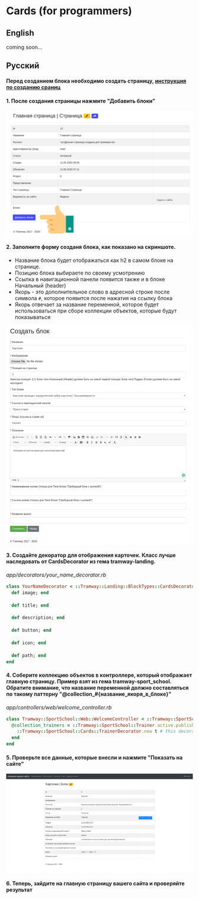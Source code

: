 # Cards (for programmers)

## English

coming soon...

## Русский

#### Перед созданием блока необходимо создать страницу, [инструкция по созданию сраниц](https://github.com/ulmic/tramway-dev/tree/develop/tramway-page#%D1%80%D1%83%D1%81%D1%81%D0%BA%D0%B8%D0%B9)

#### 1. После создания страницы нажмите "Добавить блоки"
![admin-1](https://raw.githubusercontent.com/ulmic/tramway-dev/develop/tramway-landing/docs/header/admin-1.png)

#### 2. Заполните форму созданя блока, как показано на скриншоте.

* Название блока будет отображаться как h2 в самом блоке на странице.
* Позицию блока выбираете по своему усмотрению
* Ссылка в навигационной панели появится также и в блоке Начальный (header)
* Якорь - это дополнительное слово в адресной строке после символа `#`, которое появится после нажатия на ссылку блока
* Якорь отвечает за название переменной, которое будет использоваться при сборе коллекции объектов, которые будут показываться

![admin-2](https://raw.githubusercontent.com/ulmic/tramway-dev/develop/tramway-landing/docs/cards/admin-1.png)

#### 3. Создайте декоратор для отображения карточек. Класс лучше наследовать от CardsDecorator из гема tramway-landing.

*app/decorators/your_name_decorator.rb*

```ruby
class YourNameDecorator < ::Tramway::Landing::BlockTypes::CardsDecorator
  def image; end

  def title; end

  def description; end

  def button; end

  def icon; end

  def path; end
end
```

#### 4. Соберите коллекцию объектов в контроллере, который отображает главную страницу. Пример взят из гема tramway-sport_school. Обратите внимание, что название переменной должно составляться по такому паттерну "@collection_#{название_якоря_в_блоке}"

*app/controllers/web/welcome_controller.rb*

```ruby
class Tramway::SportSchool::Web::WelcomeController < ::Tramway::SportSchool::ApplicationController
  @collection_trainers = ::Tramway::SportSchool::Trainer.active.published.map do |t|
    ::Tramway::SportSchool::Cards::TrainerDecorator.new t # this decorator is inherited from Tramway::Landing::BlockTypes::CardsDecorator
  end
end
```

#### 5. Проверьте все данные, которые внесли и нажмите "Показать на сайте"
![admin-5](https://raw.githubusercontent.com/ulmic/tramway-dev/develop/tramway-landing/docs/cards/admin-2.png)

#### 6. Теперь, зайдите на главную страницу вашего сайта и проверяйте результат
